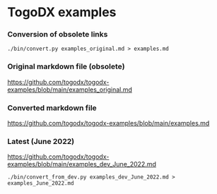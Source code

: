 # TogoDX examples

### Conversion of obsolete links

```
./bin/convert.py examples_original.md > examples.md
```

### Original markdown file (obsolete)

https://github.com/togodx/togodx-examples/blob/main/examples_original.md

### Converted markdown file

https://github.com/togodx/togodx-examples/blob/main/examples.md

### Latest (June 2022)

https://github.com/togodx/togodx-examples/blob/main/examples_dev_June_2022.md

```
./bin/convert_from_dev.py examples_dev_June_2022.md > examples_June_2022.md
```
